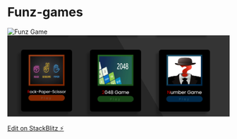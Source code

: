 # Funz-games
![Funz Game](funz1.png)
![](funz2.png)

[Edit on StackBlitz ⚡️](https://stackblitz.com/edit/web-platform-1h7a4g)
